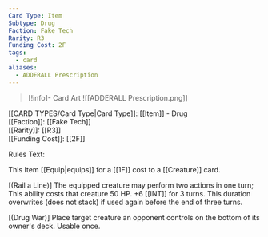 ```yaml
---
Card Type: Item
Subtype: Drug
Faction: Fake Tech
Rarity: R3
Funding Cost: 2F
tags:
  - card
aliases:
  - ADDERALL Prescription
---
```

> [!info]- Card Art
> ![[ADDERALL Prescription.png]]

[[CARD TYPES/Card Type|Card Type]]: [[Item]] - Drug  
[[Faction]]: [[Fake Tech]]  
[[Rarity]]: [[R3]]  
[[Funding Cost]]: [[2F]]  

Rules Text:  

This Item [[Equip|equips]] for a [[1F]] cost to a [[Creature]] card.  

[(Rail a Line)] The equipped creature may perform two actions in one turn;
This ability costs that creature 50 HP.
+6 [[INT]] for 3 turns. This duration overwrites (does not stack) if used again before the end of three turns.  

[(Drug War)] Place target creature an opponent controls on the bottom of its owner's deck. Usable once.  
